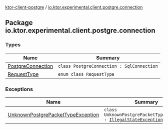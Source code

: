 [ktor-client-postgre](../index.md) / [io.ktor.experimental.client.postgre.connection](./index.md)

## Package io.ktor.experimental.client.postgre.connection

### Types

| Name | Summary |
|---|---|
| [PostgreConnection](-postgre-connection/index.md) | `class PostgreConnection : SqlConnection` |
| [RequestType](-request-type/index.md) | `enum class RequestType` |

### Exceptions

| Name | Summary |
|---|---|
| [UnknownPostgrePacketTypeException](-unknown-postgre-packet-type-exception.md) | `class UnknownPostgrePacketTypeException : `[`IllegalStateException`](https://kotlinlang.org/api/latest/jvm/stdlib/kotlin/-illegal-state-exception/index.html) |
